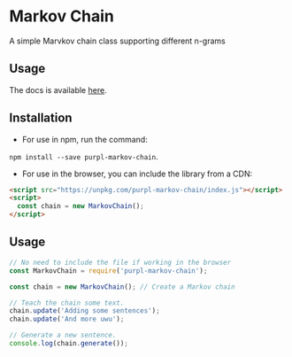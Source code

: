# Markov Chain

A simple Marvkov chain class supporting different n-grams


## Usage


The docs is available [here](https://purplnay.github.io/markov-chain/MarkovChain.html).


## Installation

- For use in npm, run the command:

`npm install --save purpl-markov-chain`.


- For use in the browser, you can include the library from a CDN:

```html
<script src="https://unpkg.com/purpl-markov-chain/index.js"></script>
<script>
  const chain = new MarkovChain();
</script>
```


## Usage

```javascript
// No need to include the file if working in the browser
const MarkovChain = require('purpl-markov-chain');

const chain = new MarkovChain(); // Create a Markov chain

// Teach the chain some text.
chain.update('Adding some sentences');
chain.update('And more uwu');

// Generate a new sentence.
console.log(chain.generate());
```
